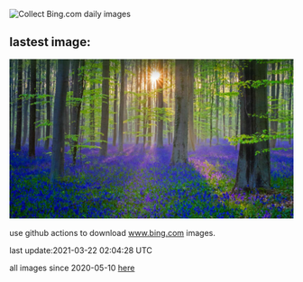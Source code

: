 ![Collect Bing.com daily images](https://github.com/counter2015/bing-daily-images/workflows/Collect%20Bing.com%20daily%20images/badge.svg)
## lastest image:
![](images/HallesWood.jpg)

use github actions to download www.bing.com images.

last update:2021-03-22 02:04:28 UTC

all images since 2020-05-10 [here](https://github.com/counter2015/bing-daily-images/tree/master/images) 
